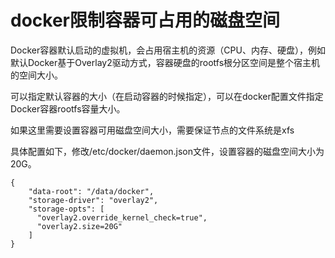 # docker限制容器可占用的磁盘空间

Docker容器默认启动的虚拟机，会占用宿主机的资源（CPU、内存、硬盘），例如默认Docker基于Overlay2驱动方式，容器硬盘的rootfs根分区空间是整个宿主机的空间大小。

可以指定默认容器的大小（在启动容器的时候指定），可以在docker配置文件指定Docker容器rootfs容量大小。

如果这里需要设置容器可用磁盘空间大小，需要保证节点的文件系统是xfs

具体配置如下，修改/etc/docker/daemon.json文件，设置容器的磁盘空间大小为20G。


```
{
    "data-root": "/data/docker",
    "storage-driver": "overlay2",
    "storage-opts": [
      "overlay2.override_kernel_check=true",
      "overlay2.size=20G"
    ]
}
```

